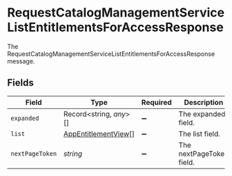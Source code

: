 # RequestCatalogManagementServiceListEntitlementsForAccessResponse

The RequestCatalogManagementServiceListEntitlementsForAccessResponse message.


## Fields

| Field                                                             | Type                                                              | Required                                                          | Description                                                       |
| ----------------------------------------------------------------- | ----------------------------------------------------------------- | ----------------------------------------------------------------- | ----------------------------------------------------------------- |
| `expanded`                                                        | Record<string, *any*>[]                                           | :heavy_minus_sign:                                                | The expanded field.                                               |
| `list`                                                            | [AppEntitlementView](../../models/shared/appentitlementview.md)[] | :heavy_minus_sign:                                                | The list field.                                                   |
| `nextPageToken`                                                   | *string*                                                          | :heavy_minus_sign:                                                | The nextPageToken field.                                          |